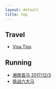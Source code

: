 ```yaml
---
layout: default
title: top
---
```


## Travel

* [Visa Tips](visa-tips.html)

## Running

* [湘南首马 2017/12/3](2017syonan-full.html)
* [挑战六大马](worldmarathonmajors.html)

